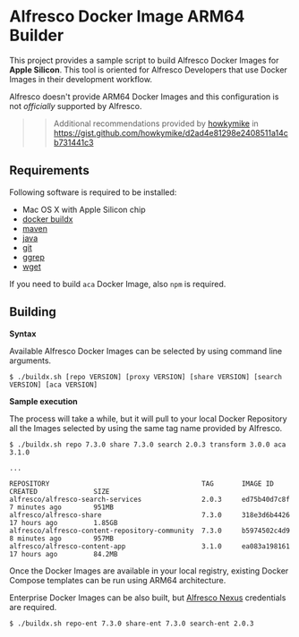 # Alfresco Docker Image ARM64 Builder

This project provides a sample script to build Alfresco Docker Images for **Apple Silicon**. This tool is oriented for Alfresco Developers that use Docker Images in their development workflow.

Alfresco doesn't provide ARM64 Docker Images and this configuration is not *officially* supported by Alfresco.

>> Additional recommendations provided by [howkymike](https://howkymike.github.io/) in
>> https://gist.github.com/howkymike/d2ad4e81298e2408511a14cb731441c3


## Requirements

Following software is required to be installed:

* Mac OS X with Apple Silicon chip
* [docker buildx](https://docs.docker.com/buildx/working-with-buildx/)
* [maven](https://maven.apache.org)
* [java](https://www.oracle.com/java/technologies/java-se-glance.html)
* [git](https://git-scm.com)
* [ggrep](https://formulae.brew.sh/formula/grep)
* [wget](https://formulae.brew.sh/formula/wget)

If you need to build `aca` Docker Image, also `npm` is required.

## Building

**Syntax**

Available Alfresco Docker Images can be selected by using command line arguments.

```
$ ./buildx.sh [repo VERSION] [proxy VERSION] [share VERSION] [search VERSION] [aca VERSION]
```

**Sample execution**

The process will take a while, but it will pull to your local Docker Repository all the Images selected by using the same tag name provided by Alfresco.

```
$ ./buildx.sh repo 7.3.0 share 7.3.0 search 2.0.3 transform 3.0.0 aca 3.1.0

...

REPOSITORY                                      TAG       IMAGE ID       CREATED              SIZE
alfresco/alfresco-search-services               2.0.3     ed75b40d7c8f   7 minutes ago        951MB
alfresco/alfresco-share                         7.3.0     318e3d6b4426   17 hours ago         1.85GB
alfresco/alfresco-content-repository-community  7.3.0     b5974502c4d9   8 minutes ago        957MB
alfresco/alfresco-content-app                   3.1.0     ea083a198161   17 hours ago         84.2MB
```

Once the Docker Images are available in your local registry, existing Docker Compose templates can be run using ARM64 architecture.

Enterprise Docker Images can be also built, but [Alfresco Nexus](https://nexus.alfresco.com) credentials are required. 

```
$ ./buildx.sh repo-ent 7.3.0 share-ent 7.3.0 search-ent 2.0.3
```